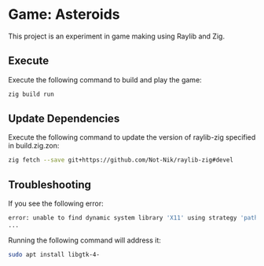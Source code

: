 # Game: Asteroids

This project is an experiment in game making using Raylib and Zig.

## Execute

Execute the following command to build and play the game:

```sh
zig build run
```

## Update Dependencies

Execute the following command to update the version of raylib-zig specified in build.zig.zon:

```sh
zig fetch --save git+https://github.com/Not-Nik/raylib-zig#devel
```

## Troubleshooting

If you see the following error:

```sh
error: unable to find dynamic system library 'X11' using strategy 'paths_first'. searched paths:
...
```

Running the following command will address it:

```sh
sudo apt install libgtk-4-
```
